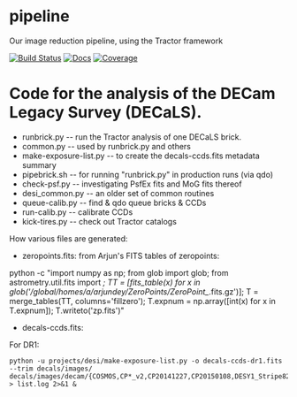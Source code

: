 # pipeline
Our image reduction pipeline, using the Tractor framework

[![Build Status](https://travis-ci.org/legacysurvey/legacypipe.svg?branch=master)](https://travis-ci.org/legacysurvey/legacypipe)
[![Docs](https://readthedocs.org/projects/legacypipe/badge/?version=latest)](http://legacypipe.readthedocs.org/en/latest/)
[![Coverage](https://coveralls.io/repos/github/legacysurvey/legacypipe/badge.svg?branch=master)](https://coveralls.io/github/legacysurvey/legacypipe)

Code for the analysis of the DECam Legacy Survey (DECaLS).
========================

- runbrick.py -- run the Tractor analysis of one DECaLS brick.
- common.py -- used by runbrick.py and others
- make-exposure-list.py -- to create the decals-ccds.fits metadata summary
- pipebrick.sh -- for running "runbrick.py" in production runs (via qdo)
- check-psf.py -- investigating PsfEx fits and MoG fits thereof
- desi_common.py -- an older set of common routines
- queue-calib.py -- find & qdo queue bricks & CCDs
- run-calib.py -- calibrate CCDs
- kick-tires.py -- check out Tractor catalogs


How various files are generated:

- zeropoints.fits: from Arjun's FITS tables of zeropoints:

 python -c "import numpy as np; from glob import glob; from astrometry.util.fits import *; TT = [fits_table(x) for x in glob('/global/homes/a/arjundey/ZeroPoints/ZeroPoint_*.fits.gz')]; T = merge_tables(TT, columns='fillzero'); T.expnum = np.array([int(x) for x in T.expnum]); T.writeto('zp.fits')"

- decals-ccds.fits:

For DR1:

```
python -u projects/desi/make-exposure-list.py -o decals-ccds-dr1.fits --trim decals/images/ decals/images/decam/{COSMOS,CP*_v2,CP20141227,CP20150108,DESY1_Stripe82}/*_ooi_* > list.log 2>&1 &
```
